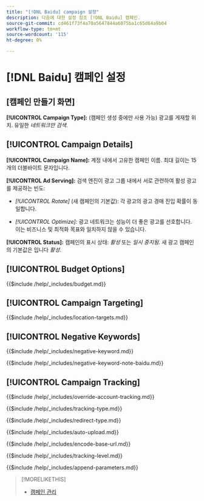 ```yaml
---
title: "[!DNL Baidu] campaign 설정"
description: 다음에 대한 설정 참조 [!DNL Baidu] 캠페인.
source-git-commit: cd461f73f4a70a5647844a6075ba1c65d64a9b04
workflow-type: tm+mt
source-wordcount: '115'
ht-degree: 0%

---
```


# [!DNL Baidu] 캠페인 설정

## \[캠페인 만들기 화면\]

**[!UICONTROL Campaign Type]:** (캠페인 생성 중에만 사용 가능) 광고를 게재할 위치. 유일한 *네트워크만 검색*.

## [!UICONTROL Campaign Details]

**[!UICONTROL Campaign Name]:** 계정 내에서 고유한 캠페인 이름. 최대 길이는 15개의 더블바이트 문자입니다.

**[!UICONTROL Ad Serving]:**
검색 엔진이 광고 그룹 내에서 서로 관련하여 활성 광고를 제공하는 빈도:

* *[!UICONTROL Rotate]* (새 캠페인의 기본값): 각 광고의 광고 경매 진입 확률이 동일합니다.

* *[!UICONTROL Optimize]:*  광고 네트워크는 성능이 더 좋은 광고를 선호합니다. 이는 비즈니스 및 최적화 목표와 일치하지 않을 수 있습니다.

**[!UICONTROL Status]:** 캠페인의 표시 상태: *활성* 또는 *일시 중지됨*. 새 광고 캠페인의 기본값은 입니다 *활성*.

## [!UICONTROL Budget Options]

<!-- **[!UICONTROL Budget]:** -->

{{$include /help/_includes/budget.md}}

## [!UICONTROL Campaign Targeting]

<!-- **[!UICONTROL Location Targets]:** -->

{{$include /help/_includes/location-targets.md}}

## [!UICONTROL Negative Keywords]

<!-- **[!UICONTROL Campaign Negative Keywords]:** -->

{{$include /help/_includes/negative-keyword.md}}

<!-- Note for **[!UICONTROL Campaign Negative Keywords]:** -->

{{$include /help/_includes/negative-keyword-note-baidu.md}}

## [!UICONTROL Campaign Tracking]

<!-- **[!UICONTROL Override Account Tracking]:** -->

{{$include /help/_includes/override-account-tracking.md}}

<!-- **[!UICONTROL Tracking Type]:** -->

{{$include /help/_includes/tracking-type.md}}

<!-- **[!UICONTROL Redirect Type]:** -->

{{$include /help/_includes/redirect-type.md}}

<!-- **[!UICONTROL Auto Upload]:** -->

{{$include /help/_includes/auto-upload.md}}

<!-- **[!UICONTROL Encode Base URL]:** -->

{{$include /help/_includes/encode-base-url.md}}

<!-- **[!UICONTROL Tracking Level]:** -->

{{$include /help/_includes/tracking-level.md}}

<!-- **[!UICONTROL Append Parameters]:** -->

{{$include /help/_includes/append-parameters.md}}

>[!MORELIKETHIS]
>
>* [캠페인 관리](/help/search-social-commerce/campaign-management/campaigns/campaign-manage.md)

